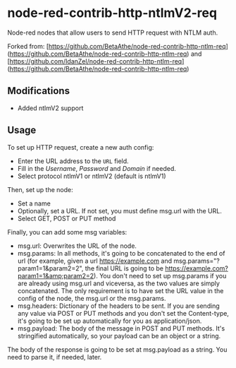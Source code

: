 # node-red-contrib-http-ntlmV2-req
Node-red nodes that allow users to send HTTP request with NTLM auth.

Forked from: 
[https://github.com/BetaAthe/node-red-contrib-http-ntlm-req] (https://github.com/BetaAthe/node-red-contrib-http-ntlm-req)
and
[https://github.com/IdanZel/node-red-contrib-http-ntlm-req] (https://github.com/BetaAthe/node-red-contrib-http-ntlm-req)

## Modifications
* Added ntlmV2 support


## Usage
To set up HTTP request, create a new auth config:
* Enter the URL address to the `URL` field. 
* Fill in the *Username*, *Password* and *Domain* if needed.
* Select protocol ntlmV1 or ntlmV2 (default is ntlmV1)

Then, set up the node:
* Set a name
* Optionally, set a URL. If not set, you must define msg.url with the URL.
* Select GET, POST or PUT method

Finally, you can add some msg variables:
* msg.url: Overwrites the URL of the node.
* msg.params: In all methods, it's going to be concatenated to the end of url (for example, given a url https://example.com and msg.params="?param1=1&amp;param2=2", the final URL is going to be https://example.com?param1=1&amp;param2=2). You don't need to set up msg.params if you are already using msg.url and viceversa, as the two values are simply concatenated. The only requirement is to have set the URL value in the config of the node, the msg.url or the msg.params.
* msg.headers: Dictionary of the headers to be sent. If you are sending any value via POST or PUT methods and you don't set the Content-type, it's going to be set up automatically for you as application/json.
* msg.payload: The body of the message in POST and PUT methods. It's stringified automatically, so your payload can be an object or a string.

The body of the response is going to be set at msg.payload as a string. You need to parse it, if needed, later.
